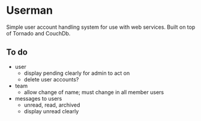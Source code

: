 Userman
=======

Simple user account handling system for use with web services.
Built on top of Tornado and CouchDb.

To do
-----

- user
  - display pending clearly for admin to act on
  - delete user accounts?
- team
  - allow change of name; must change in all member users
- messages to users
  - unread, read, archived
  - display unread clearly
